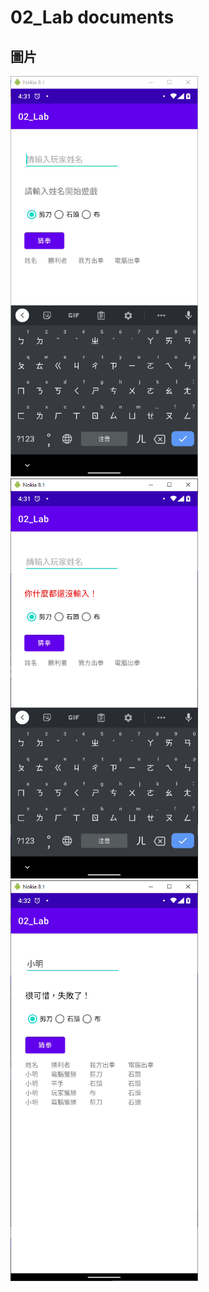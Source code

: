 # 02_Lab documents

## 圖片

<img src="../doc/img/02_Lab/01.png" width="300px">
<img src="../doc/img/02_Lab/02.png" width="300px">

<img src="../doc/img/02_Lab/03.png" width="300px">
